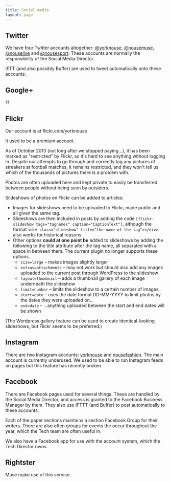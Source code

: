 ```yaml
---
title: Social media
layout: page
---
```


## Twitter

We have four Twitter accounts altogether: [@yorknouse](https://www.twitter.com/yorknouse), [@nousemuse](https://www.twitter.com/nousemuse), [@nouselive](https://www.twitter.com/nouselive) and [@nousesport](https://www.twitter.com/nousesport).  These accounts are normally the responsibility of the Social Media Director.

IFTT (and also possibly Buffer) are used to tweet automatically onto these accounts.


## Google+

?!


## Flickr

Our account is at flickr.com/yorknouse

It used to be a premium account.

As of October 2013 (not long after we stopped paying...), it has been marked as "restricted" by Flickr, so it's hard to see anything without logging in.
Despite our attempts to go through and correctly tag any pictures of streakers at football matches, it remains restricted, and they won't tell us which of the thousands of pictures there is a problem with.

Photos are often uploaded here and kept private to easily be transferred between people without being seen by outsiders.

Slideshows of photos on Flickr can be added to articles:

* Images for slideshows need to be uploaded to Flickr, made public and all given the same tag.
* Slideshows are then included in posts by adding the code `[flickr-slideshow tags="tagnames" caption="CaptionText"]`, although the format `<div class="slideshow" title="the-name-of-the-tag"></div>` also works for historical reasons.
* Other options **could at one point be** added to slideshows by adding the following to the title attribute after the tag name, all separated with a space in between them. The current plugin no longer supports these options.
  * `size=large` – makes images slightly larger
  * `extras=attachments` – may not work but should also add any images uploaded to the current post through WordPress to the slideshow
  * `layout=thumbnail` – adds a thumbnail gallery of each image underneath the slideshow
  * `limit=number` – limits the slideshow to a certain number of images
  * `start=date` – uses the date format DD-MM-YYYY to limit photos by the dates they were uploaded on...
  * `end=date` – ...anything uploaded between the start and end dates will be shown

(The Wordpress gallery feature can be used to create identical-looking slideshows, but Flickr seems to be preferred.)


## Instagram

There are two Instagram accounts: [yorknouse](https://www.instagram.com/yorknouse) and [nousefashion](https://www.instagram.com/nousefashion).  The main account is currently underused.  We used to be able to run Instagram feeds on pages but this feature has recently broken.

## Facebook

There are Facebook pages used for several things.  These are handled by the Social Media Director, and access is granted to the Facebook Business Manager by them.  They also use IFTTT (and Buffer) to post automatically to these accounts.

Each of the paper sections maintains a section Facebook Group for their writers.  There are also often groups for events the occur throughout the year, which the Tech team are often useful in.

We also have a Facebook app for use with the account system, which the Tech Director owns.

## Rightster

Muse make use of this service.
